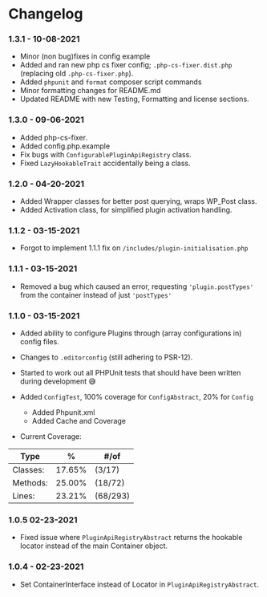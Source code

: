 # Changelog

### 1.3.1 - 10-08-2021

* Minor (non bug)fixes in config example
* Added and ran new php cs fixer config; `.php-cs-fixer.dist.php` (replacing old `.php-cs-fixer.php`).
* Added `phpunit` and `format` composer script commands
* Minor formatting changes for README.md
* Updated README with new Testing, Formatting and license sections.

### 1.3.0 - 09-06-2021

* Added php-cs-fixer.
* Added config.php.example
* Fix bugs with `ConfigurablePluginApiRegistry` class.
* Fixed `LazyHookableTrait` accidentally being a class.

### 1.2.0 - 04-20-2021

* Added Wrapper classes for better post querying, wraps WP\_Post class.
* Added Activation class, for simplified plugin activation handling.

### 1.1.2 - 03-15-2021

* Forgot to implement 1.1.1 fix on `/includes/plugin-initialisation.php`

### 1.1.1 - 03-15-2021

* Removed a bug which caused an error, requesting `'plugin.postTypes'`
  from the container instead of just `'postTypes'`

### 1.1.0 - 03-15-2021

* Added ability to configure Plugins through (array configurations in)
  config files.
* Changes to `.editorconfig` (still adhering to PSR-12).
* Started to work out all PHPUnit tests that should have been written
  during development :sweat_smile:
* Added `ConfigTest`, 100% coverage for `ConfigAbstract`, 20%
  for `Config`
    * Added Phpunit.xml
    * Added Cache and Coverage

* Current Coverage:

| **Type**   | **%** | **#/of** |
|---|---|---|
| Classes: | 17.65% | (3/17) |
| Methods: | 25.00% | (18/72) |
| Lines: | 23.21% | (68/293) |

### 1.0.5 02-23-2021

* Fixed issue where `PluginApiRegistryAbstract` returns the hookable
  locator instead of the main Container object.

### 1.0.4 - 02-23-2021

* Set ContainerInterface instead of Locator
  in `PluginApiRegistryAbstract`.
